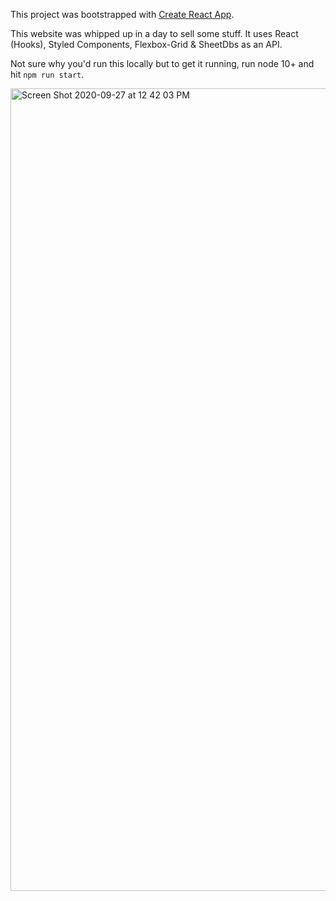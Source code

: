This project was bootstrapped with [Create React App](https://github.com/facebookincubator/create-react-app).

This website was whipped up in a day to sell some stuff. It uses React (Hooks), Styled Components, Flexbox-Grid & SheetDbs as an API. 

Not sure why you'd run this locally but to get it running, run node 10+ and hit `npm run start`.

<img width="1284" alt="Screen Shot 2020-09-27 at 12 42 03 PM" src="https://user-images.githubusercontent.com/7740943/94370587-f179a700-00be-11eb-8ad1-0ee02cc79175.png">


